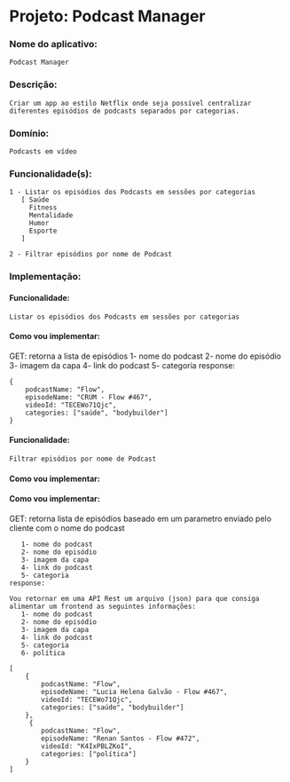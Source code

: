 # Projeto: Podcast Manager

### Nome do aplicativo: 
    Podcast Manager

### Descrição: 
    Criar um app ao estilo Netflix onde seja possível centralizar diferentes episódios de podcasts separados por categorias.

### Domínio:
    Podcasts em vídeo

### Funcionalidade(s):

    1 - Listar os episódios dos Podcasts em sessões por categorias
       [ Saúde
         Fitness
         Mentalidade
         Humor
         Esporte
       ]

    2 - Filtrar episódios por nome de Podcast

### Implementação:
#### Funcionalidade: 
    Listar os episódios dos Podcasts em sessões por categorias

#### Como vou implementar:
   GET: retorna a lista de episódios
       1- nome do podcast
       2- nome do episódio
       3- imagem da capa
       4- link do podcast
       5- categoria
    response:
    
    {
        podcastName: "Flow",
        episodeName: "CRUM - Flow #467",
        videoId: "TECEWo71Qjc",
        categories: ["saúde", "bodybuilder"]
    }


#### Funcionalidade: 
    Filtrar episódios por nome de Podcast

#### Como vou implementar:

#### Como vou implementar:
   GET: retorna lista de episódios baseado em um parametro enviado pelo cliente com o nome do podcast
   
       1- nome do podcast
       2- nome do episódio
       3- imagem da capa
       4- link do podcast
       5- categoria
    response:

    Vou retornar em uma API Rest um arquivo (json) para que consiga alimentar um frontend as seguintes informações:
       1- nome do podcast
       2- nome do episódio
       3- imagem da capa
       4- link do podcast
       5- categoria
       6- política
 
    [
        {
            podcastName: "Flow",
            episodeName: "Lucia Helena Galvão - Flow #467",
            videoId: "TECEWo71Qjc",
            categories: ["saúde", "bodybuilder"]
        },
         {
            podcastName: "Flow",
            episodeName: "Renan Santos - Flow #472",
            videoId: "K4IxPBLZKoI",
            categories: ["política"]
        }
    ]
 